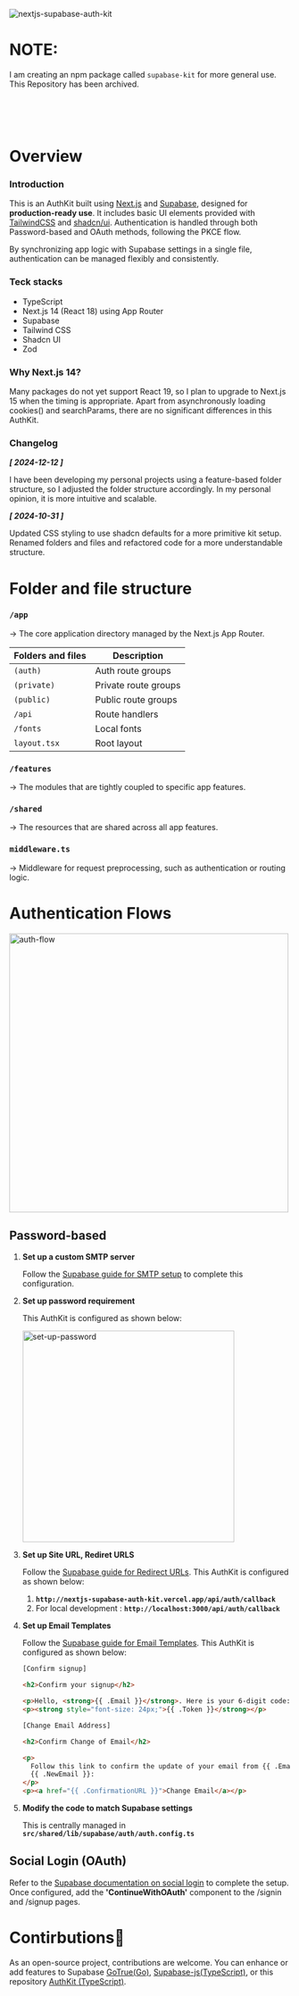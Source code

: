 ![nextjs-supabase-auth-kit](https://github.com/user-attachments/assets/eec5e637-e244-450b-8083-b045e91d8b1f)

# NOTE:
I am creating an npm package called `supabase-kit` for more general use. This Repository has been archived.

</br>
</br>
</br>

# Overview

### Introduction

This is an AuthKit built using [Next.js](https://nextjs.org/) and [Supabase](https://supabase.com/), designed for **production-ready use**. It includes basic UI elements provided with [TailwindCSS](https://tailwindcss.com/) and [shadcn/ui](https://ui.shadcn.com/). Authentication is handled through both Password-based and OAuth methods, following the PKCE flow.

By synchronizing app logic with Supabase settings in a single file, authentication can be managed flexibly and consistently.

### Teck stacks

- TypeScript
- Next.js 14 (React 18) using App Router
- Supabase
- Tailwind CSS
- Shadcn UI
- Zod

### Why Next.js 14?

Many packages do not yet support React 19, so I plan to upgrade to Next.js 15 when the timing is appropriate. Apart from asynchronously loading cookies() and searchParams, there are no significant differences in this AuthKit.

### Changelog

**_[ 2024-12-12 ]_**

I have been developing my personal projects using a feature-based folder structure, so I adjusted the folder structure accordingly. In my personal opinion, it is more intuitive and scalable.

**_[ 2024-10-31 ]_**

Updated CSS styling to use shadcn defaults for a more primitive kit setup. Renamed folders and files and refactored code for a more understandable structure.

# Folder and file structure

### **`/app`**

→ The core application directory managed by the Next.js App Router.

| **Folders and files** | **Description**      |
| --------------------- | -------------------- |
| `(auth)`              | Auth route groups    |
| `(private)`           | Private route groups |
| `(public)`            | Public route groups  |
| `/api`                | Route handlers       |
| `/fonts`              | Local fonts          |
| `layout.tsx`          | Root layout          |

### **`/features`**

→ The modules that are tightly coupled to specific app features.

### **`/shared`**

→ The resources that are shared across all app features.

### **`middleware.ts`**

→ Middleware for request preprocessing, such as authentication or routing logic.

# Authentication Flows

<img width="500" alt="auth-flow" src="https://github.com/user-attachments/assets/0b5847e1-f61e-41f8-9b5c-7d37605d295c">

## Password-based

1. **Set up a custom SMTP server**

   Follow the [Supabase guide for SMTP setup](https://supabase.com/docs/guides/auth/auth-smtp) to complete this configuration.

2. **Set up password requirement**

   This AuthKit is configured as shown below:

   <img width="379" alt="set-up-password" src="https://github.com/user-attachments/assets/430fcc29-1968-43bc-8b4d-91c96a74beaf">

3. **Set up Site URL, Rediret URLS**

   Follow the [Supabase guide for Redirect URLs](https://supabase.com/docs/guides/auth/redirect-urls).
   This AuthKit is configured as shown below:

   1. **`http://nextjs-supabase-auth-kit.vercel.app/api/auth/callback`**
   2. For local development : **`http://localhost:3000/api/auth/callback`**

4. **Set up Email Templates**

   Follow the [Supabase guide for Email Templates](https://supabase.com/docs/guides/auth/auth-email-templates).
   This AuthKit is configured as shown below:

   ```html
   [Confirm signup]

   <h2>Confirm your signup</h2>

   <p>Hello, <strong>{{ .Email }}</strong>. Here is your 6-digit code:</p>
   <p><strong style="font-size: 24px;">{{ .Token }}</strong></p>
   ```

   ```html
   [Change Email Address]

   <h2>Confirm Change of Email</h2>

   <p>
     Follow this link to confirm the update of your email from {{ .Email }} to
     {{ .NewEmail }}:
   </p>
   <p><a href="{{ .ConfirmationURL }}">Change Email</a></p>
   ```

5. **Modify the code to match Supabase settings**

   This is centrally managed in **`src/shared/lib/supabase/auth/auth.config.ts`**

## Social Login (OAuth)

Refer to the [Supabase documentation on social login](https://supabase.com/docs/guides/auth/social-login) to complete the setup. Once configured, add the **'ContinueWithOAuth'** component to the /signin and /signup pages.

# Contirbutions🚀

As an open-source project, contributions are welcome. You can enhance or add features to Supabase [GoTrue(Go)](https://github.com/supabase/auth), [Supabase-js(TypeScript)](https://github.com/supabase/supabase-js), or this repository [AuthKit (TypeScript)](https://github.com/bytaesu/nextjs-supabase-auth-kit).
